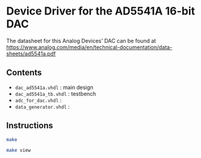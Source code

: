 # Device Driver for the AD5541A 16-bit DAC

The datasheet for this Analog Devices' DAC can be found at https://www.analog.com/media/en/technical-documentation/data-sheets/ad5541a.pdf

## Contents

- `dac_ad5541a.vhdl`    : main design
- `dac_ad5541a_tb.vhdl` : testbench
- `adc_for_dac.vhdl`    : 
- `data_generator.vhdl` :

## Instructions 

```sh
make 
```

```sh 
make view
```


